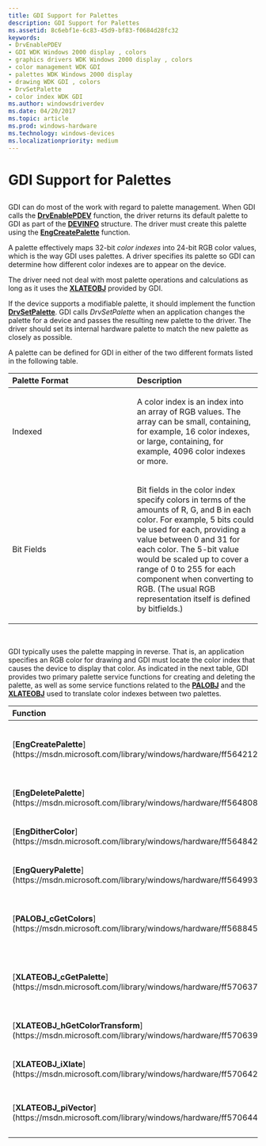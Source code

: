 ```yaml
---
title: GDI Support for Palettes
description: GDI Support for Palettes
ms.assetid: 8c6ebf1e-6c83-45d9-bf83-f0684d28fc32
keywords:
- DrvEnablePDEV
- GDI WDK Windows 2000 display , colors
- graphics drivers WDK Windows 2000 display , colors
- color management WDK GDI
- palettes WDK Windows 2000 display
- drawing WDK GDI , colors
- DrvSetPalette
- color index WDK GDI
ms.author: windowsdriverdev
ms.date: 04/20/2017
ms.topic: article
ms.prod: windows-hardware
ms.technology: windows-devices
ms.localizationpriority: medium
---
```


# GDI Support for Palettes


## <span id="ddk_gdi_support_for_palettes_gg"></span><span id="DDK_GDI_SUPPORT_FOR_PALETTES_GG"></span>


GDI can do most of the work with regard to palette management. When GDI calls the [**DrvEnablePDEV**](https://msdn.microsoft.com/library/windows/hardware/ff556211) function, the driver returns its default palette to GDI as part of the [**DEVINFO**](https://msdn.microsoft.com/library/windows/hardware/ff552835) structure. The driver must create this palette using the [**EngCreatePalette**](https://msdn.microsoft.com/library/windows/hardware/ff564212) function.

A palette effectively maps 32-bit *color indexes* into 24-bit RGB color values, which is the way GDI uses palettes. A driver specifies its palette so GDI can determine how different color indexes are to appear on the device.

The driver need not deal with most palette operations and calculations as long as it uses the [**XLATEOBJ**](https://msdn.microsoft.com/library/windows/hardware/ff570634) provided by GDI.

If the device supports a modifiable palette, it should implement the function [**DrvSetPalette**](https://msdn.microsoft.com/library/windows/hardware/ff556282). GDI calls *DrvSetPalette* when an application changes the palette for a device and passes the resulting new palette to the driver. The driver should set its internal hardware palette to match the new palette as closely as possible.

A palette can be defined for GDI in either of the two different formats listed in the following table.

<table>
<colgroup>
<col width="50%" />
<col width="50%" />
</colgroup>
<thead>
<tr class="header">
<th align="left">Palette Format</th>
<th align="left">Description</th>
</tr>
</thead>
<tbody>
<tr class="odd">
<td align="left"><p>Indexed</p></td>
<td align="left"><p>A color index is an index into an array of RGB values. The array can be small, containing, for example, 16 color indexes, or large, containing, for example, 4096 color indexes or more.</p></td>
</tr>
<tr class="even">
<td align="left"><p>Bit Fields</p></td>
<td align="left"><p>Bit fields in the color index specify colors in terms of the amounts of R, G, and B in each color. For example, 5 bits could be used for each, providing a value between 0 and 31 for each color. The 5-bit value would be scaled up to cover a range of 0 to 255 for each component when converting to RGB. (The usual RGB representation itself is defined by bitfields.)</p></td>
</tr>
</tbody>
</table>

 

GDI typically uses the palette mapping in reverse. That is, an application specifies an RGB color for drawing and GDI must locate the color index that causes the device to display that color. As indicated in the next table, GDI provides two primary palette service functions for creating and deleting the palette, as well as some service functions related to the [**PALOBJ**](https://msdn.microsoft.com/library/windows/hardware/ff568844) and the [**XLATEOBJ**](https://msdn.microsoft.com/library/windows/hardware/ff570634) used to translate color indexes between two palettes.

<table>
<colgroup>
<col width="50%" />
<col width="50%" />
</colgroup>
<thead>
<tr class="header">
<th align="left">Function</th>
<th align="left">Description</th>
</tr>
</thead>
<tbody>
<tr class="odd">
<td align="left"><p>[<strong>EngCreatePalette</strong>](https://msdn.microsoft.com/library/windows/hardware/ff564212)</p></td>
<td align="left"><p>Creates a palette. The driver associates the palette with a device by returning a handle to the palette in the [<strong>DEVINFO</strong>](https://msdn.microsoft.com/library/windows/hardware/ff552835) structure.</p></td>
</tr>
<tr class="even">
<td align="left"><p>[<strong>EngDeletePalette</strong>](https://msdn.microsoft.com/library/windows/hardware/ff564808)</p></td>
<td align="left"><p>Deletes the given palette.</p></td>
</tr>
<tr class="odd">
<td align="left"><p>[<strong>EngDitherColor</strong>](https://msdn.microsoft.com/library/windows/hardware/ff564842)</p></td>
<td align="left"><p>Returns a standard 8x8 dither that approximates the specified RGB color.</p></td>
</tr>
<tr class="even">
<td align="left"><p>[<strong>EngQueryPalette</strong>](https://msdn.microsoft.com/library/windows/hardware/ff564993)</p></td>
<td align="left"><p>Queries a palette for its attributes.</p></td>
</tr>
<tr class="odd">
<td align="left"><p>[<strong>PALOBJ_cGetColors</strong>](https://msdn.microsoft.com/library/windows/hardware/ff568845)</p></td>
<td align="left"><p>Allows a driver to download RGB colors from an indexed palette. Called by the display driver in the [<strong>DrvSetPalette</strong>](https://msdn.microsoft.com/library/windows/hardware/ff556282) function.</p></td>
</tr>
<tr class="even">
<td align="left"><p>[<strong>XLATEOBJ_cGetPalette</strong>](https://msdn.microsoft.com/library/windows/hardware/ff570637)</p></td>
<td align="left"><p>Retrieves the 24-bit RGB colors or the bitfield format for the colors in an indexed source palette. The driver can use this function to obtain information from the palette to perform color blending.</p></td>
</tr>
<tr class="odd">
<td align="left"><p>[<strong>XLATEOBJ_hGetColorTransform</strong>](https://msdn.microsoft.com/library/windows/hardware/ff570639)</p></td>
<td align="left"><p>Returns the color transform for the specified translation object.</p></td>
</tr>
<tr class="even">
<td align="left"><p>[<strong>XLATEOBJ_iXlate</strong>](https://msdn.microsoft.com/library/windows/hardware/ff570642)</p></td>
<td align="left"><p>Translates a single source color index to a destination color index.</p></td>
</tr>
<tr class="odd">
<td align="left"><p>[<strong>XLATEOBJ_piVector</strong>](https://msdn.microsoft.com/library/windows/hardware/ff570644)</p></td>
<td align="left"><p>Retrieves a translation vector from an indexed source palette. The driver can use this vector to perform its own translation of the source indexes to destination indexes.</p></td>
</tr>
</tbody>
</table>

 

 

 





